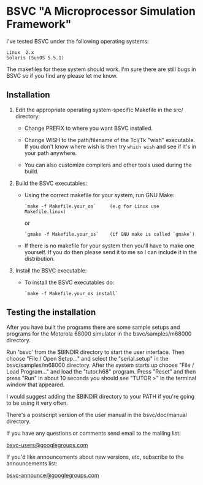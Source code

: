 BSVC "A Microprocessor Simulation Framework"
============================================

I've tested BSVC under the following operating systems:

    Linux  2.x
    Solaris (SunOS 5.5.1)

The makefiles for these system should work.  I'm sure there are still 
bugs in BSVC so if you find any please let me know.

Installation
------------

1. Edit the appropriate operating system-specific Makefile in the src/
   directory:

   - Change PREFIX to where you want BSVC installed.

   - Change WISH to the path/filename of the Tcl/Tk "wish"
     executable.  If you don't know where wish is then try
     `which wish` and see if it's in your path anywhere.

   - You can also customize compilers and other tools used
     during the build.

2. Build the BSVC executables:

   - Using the correct makefile for your system, run GNU Make:

         `make -f Makefile.your_os`     (e.g for Linux use Makefile.linux)

     or

         `gmake -f Makefile.your_os`    (if GNU make is called `gmake`)

   - If there is no makefile for your system then you'll have to make
     one yourself.  If you do then please send it to me so I can include
     it in the distribution.

3. Install the BSVC executable:

   - To install the BSVC executables do:

         `make -f Makefile.your_os install`


Testing the installation
------------------------

After you have built the programs there are some sample setups and programs
for the Motorola 68000 simulator in the bsvc/samples/m68000 directory.

Run 'bsvc' from the $BINDIR directory to start the user interface.
Then choose "File / Open Setup..." and select the "serial.setup" in the 
bsvc/samples/m68000 directory.  After the system starts up choose 
"File / Load Program..." and load the "tutor.h68" program.  Press "Reset"
and then press "Run" in about 10 seconds you should see "TUTOR >" in the
terminal window that appeared.

I would suggest adding the $BINDIR directory to your PATH if you're going
to be using it very often.

There's a postscript version of the user manual in the bsvc/doc/manual
directory.

If you have any questions or comments send email to the mailing list:

  bsvc-users@googlegroups.com

If you'd like announcements about new versions, etc, subscribe to the
announcements list:

  bsvc-announce@googlegroups.com
